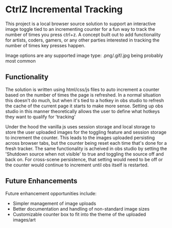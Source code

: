 # CtrlZ Incremental Tracking

This project is a local browser source solution to support an interactive image toggle tied to an incrementing counter for a fun way to track the number of times you press ctrl+z. 
A concept built out to add functionality for artists, coders, gamers, or any other parties interested in tracking the number of times key presses happen. 

Image options are any supported image type: .png/.gif/.jpg being probably most common

## Functionality

The solution is written using html/css/js files to auto increment a counter based on the number of times the page is refreshed. In a normal situation this doesn't do much,
but when it's tied to a hotkey in obs studio to refresh the cache of the current page it starts to make more sense. Setting up obs studio in this manner theoretically allows
the user to define what hotkeys they want to qualify for 'tracking'

Under the hood the vanilla js uses session storage and local storage to store the user uploaded images for the toggling feature and session storage to increment the counter. This
leads to the images uploaded persisting across browser tabs, but the counter being reset each time that's done for a fresh tracker. The same functionality is acheived in obs studio
by setting the 'Shutdown source when not visible' to true and toggling the source off and back on. For cross-scene persistence, that setting would need to be off or the counter would
continue to increment until obs itself is restarted.

## Future Enhancements

Future enhancement opportunities include:
  - Simpler management of image uploads
  - Better documentation and handling of non-standard image sizes
  - Customizable counter box to fit into the theme of the uploaded images/art
